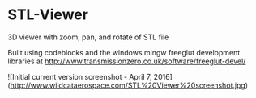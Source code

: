 # STL-Viewer
3D viewer with zoom, pan, and rotate of STL file 

Built using codeblocks and the windows mingw freeglut development libraries at http://www.transmissionzero.co.uk/software/freeglut-devel/

![Initial current version screenshot - April 7, 2016] (http://www.wildcataerospace.com/STL%20Viewer%20screenshot.jpg)
